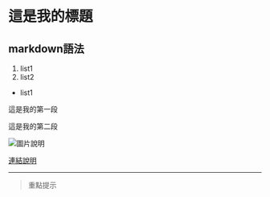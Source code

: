 # 這是我的標題
## markdown語法

1. list1
2. list2


* list1

這是我的第一段


這是我的第二段


![圖片說明](圖片網址)

[連結說明](連結網址)

---

> 重點提示

```python
